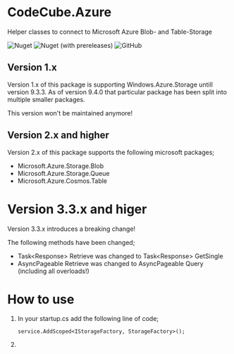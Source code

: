 # CodeCube.Azure
Helper classes to connect to Microsoft Azure Blob- and Table-Storage

![Nuget](https://img.shields.io/nuget/dt/CodeCube.Azure.Storage?style=for-the-badge)
![Nuget (with prereleases)](https://img.shields.io/nuget/vpre/CodeCube.Azure.Storage?style=for-the-badge)
![GitHub](https://img.shields.io/github/license/roblohmann/CodeCube.Azure.Storage?style=for-the-badge)

## Version 1.x
Version 1.x of this package is supporting Windows.Azure.Storage untill version 9.3.3. As of version 9.4.0 that particular package has been split into multiple smaller packages.

This version won't be maintained anymore!

## Version 2.x and higher
Version 2.x of this package supports the following microsoft packages;

- Microsoft.Azure.Storage.Blob
- Microsoft.Azure.Storage.Queue
- Microsoft.Azure.Cosmos.Table

# Version 3.3.x and higer
Version 3.3.x introduces a breaking change!

The following methods have been changed;
- Task<Response<T>> Retrieve<T> was changed to Task<Response<T>> GetSingle<T>
- AsyncPageable<T> Retrieve<T> was changed to AsyncPageable<T> Query<T> (including all overloads!)

# How to use
1. In your startup.cs add the following line of code;

    ```
    service.AddScoped<IStorageFactory, StorageFactory>();
    ```

2.